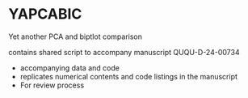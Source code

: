 # YAPCABIC
Yet another PCA and biptlot comparison

contains shared script to accompany manuscript QUQU-D-24-00734 
- accompanying data and code
- replicates numerical contents and code listings in the manuscript
- For review process
